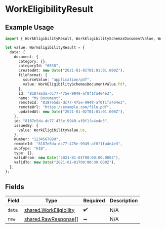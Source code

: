 # WorkEligibilityResult

## Example Usage

```typescript
import { WorkEligibilityResult, WorkEligibilitySchemasDocumentValue, WorkEligibilityValue } from "@stackone/stackone-client-ts/sdk/models/shared";

let value: WorkEligibilityResult = {
  data: {
    document: {
      category: {},
      categoryId: "6530",
      createdAt: new Date("2021-01-01T01:01:01.000Z"),
      fileFormat: {
        sourceValue: "application/pdf",
        value: WorkEligibilitySchemasDocumentValue.Pdf,
      },
      id: "8187e5da-dc77-475e-9949-af0f1fa4e4e3",
      name: "My Document",
      remoteId: "8187e5da-dc77-475e-9949-af0f1fa4e4e3",
      remoteUrl: "https://example.com/file.pdf",
      updatedAt: new Date("2021-01-02T01:01:01.000Z"),
    },
    id: "8187e5da-dc77-475e-9949-af0f1fa4e4e3",
    issuedBy: {
      value: WorkEligibilityValue.Us,
    },
    number: "1234567890",
    remoteId: "8187e5da-dc77-475e-9949-af0f1fa4e4e3",
    subType: "H1B",
    type: {},
    validFrom: new Date("2021-01-01T00:00:00.000Z"),
    validTo: new Date("2021-01-01T00:00:00.000Z"),
  },
};
```

## Fields

| Field                                                                   | Type                                                                    | Required                                                                | Description                                                             |
| ----------------------------------------------------------------------- | ----------------------------------------------------------------------- | ----------------------------------------------------------------------- | ----------------------------------------------------------------------- |
| `data`                                                                  | [shared.WorkEligibility](../../../sdk/models/shared/workeligibility.md) | :heavy_check_mark:                                                      | N/A                                                                     |
| `raw`                                                                   | [shared.RawResponse](../../../sdk/models/shared/rawresponse.md)[]       | :heavy_minus_sign:                                                      | N/A                                                                     |
